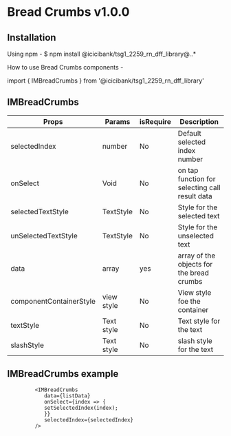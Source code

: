 # Bread Crumbs v1.0.0

## Installation

Using npm -
$ npm install @icicibank/tsg1_2259_rn_dff_library@*.*.*

How to use Bread Crumbs components -

import { IMBreadCrumbs } from '@icicibank/tsg1_2259_rn_dff_library'

## IMBreadCrumbs

| Props                   | Params     | isRequire | Description                                    |
| ----------------------- | ---------- | --------- | ---------------------------------------------- |
| selectedIndex           | number     | No        | Default selected index number                  |
| onSelect                | Void       | No        | on tap function for selecting call result data |
| selectedTextStyle         | TextStyle     | No        | Style for the selected text                    |
| unSelectedTextStyle       | TextStyle     | No        | Style for the unselected text                  |
| data                    | array      | yes       | array of the objects for the bread crumbs      |
| componentContainerStyle | view style | No        | View style foe the container                   |
| textStyle               | Text style | No        | Text style for the text                        |
| slashStyle              | Text style | No        | slash style for the text                       |

## IMBreadCrumbs example

             <IMBreadCrumbs
                data={listData}
                onSelect={index => {
                setSelectedIndex(index);
                }}
                selectedIndex={selectedIndex}
             />
